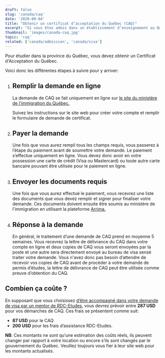 ```yaml
---
draft: false
slug: 'canada/caq'
date: '2020-09-04'
title: "Obtenir un certificat d’acceptation du Québec (CAQ)"
excerpt: "Si vous êtes admis dans un établissement d’enseignement au Québec, vous devez au préalable obtenir un certificat d’acceptation du Québec (CAQ) avant de présenter votre demande de visa. Ce guide vous explique comment vous y prendre."
thumbnail: 'images/canada-caq.jpg'
topic: 'caq'
related: ['canada/admission', 'canada/visa']
---
```

Pour étudier dans la province du Québec, vous devez obtenir un Certificat d'Acceptation du Québec.

Voici donc les différentes étapes à suivre pour y arriver:

1.  ## Remplir la demande en ligne

    La demande de CAQ se fait uniquement en ligne sur <a href="https://www.immigration-quebec.gouv.qc.ca/fr/services/caq-electronique/nouvelle-demande.html" target="_blank" rel="nofollow noopener">le site du ministère de l’immigration du Québec.</a>
    
    Suivez les instructions sur le site web pour créer votre compte et remplir le formulaire de demande de certificat.

2.  ## Payer la demande

    Une fois que vous aurez rempli tous les champs requis, vous passerez à l’étape du paiement avant de soumettre votre demande. Le paiement s’effectue uniquement en ligne. Vous devez donc avoir en votre possession une carte de crédit (Visa ou Mastercard) ou toute autre carte bancaire pouvant être utilisée pour le paiement en ligne.

3.  ## Envoyer les documents requis

    Une fois que vous aurez effectué le paiement, vous recevrez une liste des documents que vous devez remplir et signer pour finaliser votre demande.
    Ces documents doivent ensuite être soumis au ministère de l'immigration en utilisant la plateforme <a href="http://www.immigration-quebec.gouv.qc.ca/fr/informations/arrima/depot-documents.html" target="_blank" rel="nofollow noopener">Arrima.</a>

4. ## Réponse à la demande
    En général, le traitement d’une demande de CAQ prend en moyenne 5 semaines. Vous recevrez la lettre de délivrance du CAQ dans votre compte en ligne et deux copies de CAQ vous seront envoyées par la poste et une autre sera directement envoyé au bureau de visa sensé traiter votre demande.
    Vous n'avez donc pas besoin d’attendre de recevoir vos copies de CAQ avant de procéder à votre demande de permis d’études, la lettre de délivrance de CAQ peut être utilisée comme preuve d’obtention du CAQ.

## Combien ça coûte ?

En supposant que vous choisissez [d’être accompagné dans votre demande de visa par un mentor de RDC-Etudes](/accompagnement), vous devrez prévoir entre **287 USD** pour vos démarches de CAQ.
Ces frais se présentent comme suit:

- **87 USD** pour le CAQ
- **200 USD** pour les frais d’assistance RDC-Etudes.

**NB**: Ces montants ne sont qu’une estimation des coûts réels, ils peuvent changer par rapport à votre location ou encore s’ils sont changés par le gouvernement du Québec. Veuillez toujours vous fier à leur site web pour les montants actualisés.
